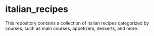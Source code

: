 # italian_recipes

This repository contains a collection of Italian recipes categorized by courses, such as main courses, appetizers, desserts, and more.